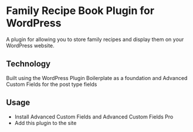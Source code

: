 # Family Recipe Book Plugin for WordPress

A plugin for allowing you to store family recipes and display them on your WordPress website.

## Technology

Built using the WordPress Plugin Boilerplate as a foundation and Advanced Custom Fields for the post type fields

## Usage
- Install Advanced Custom Fields and Advanced Custom Fields Pro
- Add this plugin to the site
